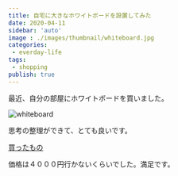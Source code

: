 ```yaml
---
title: 自宅に大きなホワイトボードを設置してみた
date: 2020-04-11
sidebar: 'auto'
image : ./images/thumbnail/whiteboard.jpg
categories:
 - everday-life
tags:
 - shopping
publish: true
---
```

最近、自分の部屋にホワイトボードを買いました。

![whiteboard](/images/post/IMG_5836.JPG)

思考の整理ができて、とても良いです。

[買ったもの](https://www.amazon.co.jp/gp/product/B00YE9WYBQ/ref=ppx_yo_dt_b_asin_title_o03_s00?ie=UTF8&psc=1)

価格は４０００円行かないくらいでした。満足です。